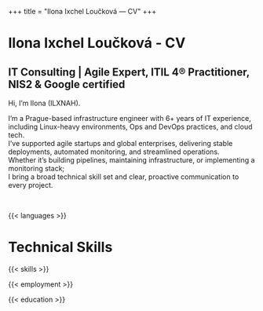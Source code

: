 +++
title = "Ilona Ixchel Loučková — CV"
+++

<h1 class="intro-title">Ilona Ixchel Loučková - CV</h1>

<h2 class="intro-subtitle">IT Consulting | Agile Expert, ITIL 4® Practitioner, NIS2 & Google certified</h2>

Hi, I’m Ilona (ILXNAH).

I’m a Prague-based infrastructure engineer with 6+ years of IT experience, including Linux-heavy environments, Ops and DevOps practices, and cloud tech.  
I’ve supported agile startups and global enterprises, delivering stable deployments, automated monitoring, and streamlined operations.  
Whether it’s building pipelines, maintaining infrastructure, or implementing a monitoring stack;  
I bring a broad technical skill set and clear, proactive communication to every project.

&nbsp;

{{< languages >}}
<h1 id="skills" class="intro-title">Technical Skills</h1>

{{< skills >}}
&nbsp;

{{< employment >}}

{{< education >}}